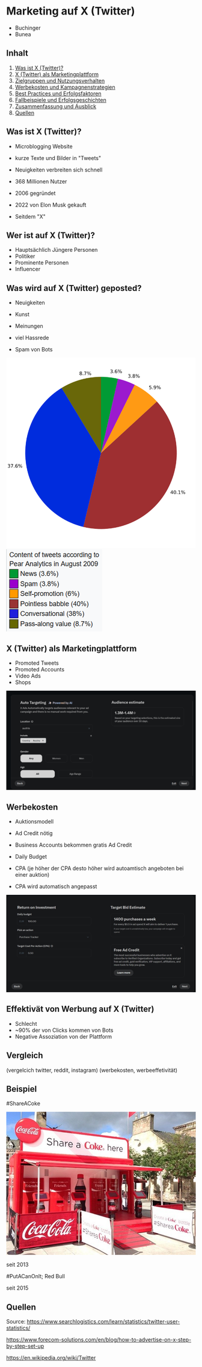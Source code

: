 # Marketing auf X (Twitter)
- Buchinger
- Bunea

## Inhalt

1. [Was ist X (Twitter)?](#was-ist-twitter)
2. [X (Twitter) als Marketingplattform](#twitter-als-marketingplattform)
3. [Zielgruppen und Nutzungsverhalten](#zielgruppen-und-nutzungsverhalten)
4. [Werbekosten und Kampagnenstrategien](#werbekosten-und-kampagnenstrategien)
5. [Best Practices und Erfolgsfaktoren](#best-practices-und-erfolgsfaktoren)
6. [Fallbeispiele und Erfolgsgeschichten](#fallbeispiele-und-erfolgsgeschichten)
7. [Zusammenfassung und Ausblick](#zusammenfassung-und-ausblick)
8. [Quellen](#quellen)

## Was ist X (Twitter)?

- Microblogging Website
- kurze Texte und Bilder in "Tweets"
- Neuigkeiten verbreiten sich schnell
- 368 Millionen Nutzer

- 2006 gegründet
- 2022 von Elon Musk gekauft
- Seitdem "X"

## Wer ist auf X (Twitter)?

- Hauptsächlich Jüngere Personen
- Politiker
- Prominente Personen
- Influencer

## Was wird auf X (Twitter) geposted?

- Neuigkeiten
- Kunst
- Meinungen

- viel Hassrede
- Spam von Bots

![alt text](image-2.png)
![alt text](image-3.png)

## X (Twitter) als Marketingplattform

- Promoted Tweets
- Promoted Accounts
- Video Ads
- Shops


![alt text](image.png)


## Werbekosten

- Auktionsmodell
- Ad Credit nötig
- Business Accounts bekommen gratis Ad Credit

- Daily Budget
- CPA (je höher der CPA desto höher wird autoamtisch angeboten bei einer auktion) 
- CPA wird automatisch angepasst

![alt text](image-1.png)

## Effektivät von Werbung auf X (Twitter)

- Schlecht
- ~90% der von Clicks kommen von Bots
- Negative Assoziation von der Plattform


## Vergleich

(vergelcich twitter, reddit, instagram)
(werbekosten, werbeeffetivität)

## Beispiel

#ShareACoke 

![alt text](shareacoke1.jpg)

seit 2013

#PutACanOnIt; Red Bull

seit 2015

## Quellen

Source: https://www.searchlogistics.com/learn/statistics/twitter-user-statistics/

https://www.forecom-solutions.com/en/blog/how-to-advertise-on-x-step-by-step-set-up

https://en.wikipedia.org/wiki/Twitter
